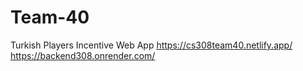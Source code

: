# Team-40
Turkish Players Incentive Web App
https://cs308team40.netlify.app/
https://backend308.onrender.com/
